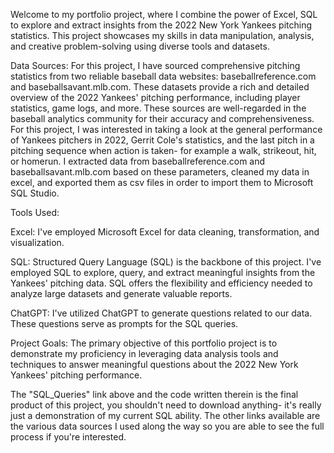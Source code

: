 Welcome to my portfolio project, where I combine the power of Excel, SQL to explore and extract insights from the 2022 New York Yankees pitching statistics. This project showcases my skills in data manipulation, analysis, and creative problem-solving using diverse tools and datasets.

Data Sources:
For this project, I have sourced comprehensive pitching statistics from two reliable baseball data websites: baseballreference.com and baseballsavant.mlb.com. These datasets provide a rich and detailed overview of the 2022 Yankees' pitching performance, including player statistics, game logs, and more. These sources are well-regarded in the baseball analytics community for their accuracy and comprehensiveness. For this project, I was interested in taking a look at the general performance of Yankees pitchers in 2022, Gerrit Cole's statistics, and the last pitch in a pitching sequence when action is taken- for example a walk, strikeout, hit, or homerun. I extracted data from baseballreference.com and baseballsavant.mlb.com based on these parameters, cleaned my data in excel, and exported them as csv files in order to import them to Microsoft SQL Studio.

Tools Used:

Excel: I've employed Microsoft Excel for data cleaning, transformation, and visualization.

SQL: Structured Query Language (SQL) is the backbone of this project. I've employed SQL to explore, query, and extract meaningful insights from the Yankees' pitching data. SQL offers the flexibility and efficiency needed to analyze large datasets and generate valuable reports.

ChatGPT: I've utilized ChatGPT to generate questions related to our data. These questions serve as prompts for the SQL queries.

Project Goals:
The primary objective of this portfolio project is to demonstrate my proficiency in leveraging data analysis tools and techniques to answer meaningful questions about the 2022 New York Yankees' pitching performance.

The "SQL_Queries" link above and the code written therein is the final product of this project, you shouldn't need to download anything- it's really just a demonstration of my current SQL ability. The other links available are the various data sources I used along the way so you are able to see the full process if you're interested. 
